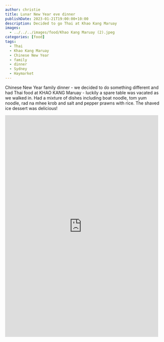 ```yaml
---
author: christie
title: Lunar New Year eve dinner
publishDate: 2023-01-21T19:00:00+10:00
description: Decided to go Thai at Khao Kang Maruay
images:
  - ../../../images/food/Khao Kang Maruay (2).jpeg
categories: [food]
tags:
  - Thai
  - Khao Kang Maruay
  - Chinese New Year
  - family
  - dinner
  - Sydney
  - Haymarket
---
```


Chinese New Year family dinner - we decided to do something different and had Thai food at KHAO KANG Maruay - luckily a spare table was vacated as we walked in. Had a mixture of dishes including boat noodle, tom yum noodle, rad na mhee krob and salt and pepper prawns with rice. The shaved ice dessert was delicious!

<iframe src="https://www.facebook.com/plugins/post.php?href=https%3A%2F%2Fwww.facebook.com%2Fchris1.tham%2Fposts%2Fpfbid02GTNusb7VNe9RHdoVfhAXJBvXjXrTDbymfs9sDTeuN2uaGb1LdBhKSUfqyS1LgJEZl&show_text=true&width=500" width="500" height="723" style="border:none;overflow:hidden" scrolling="no" frameborder="0" allowfullscreen="true" allow="autoplay; clipboard-write; encrypted-media; picture-in-picture; web-share"></iframe>
